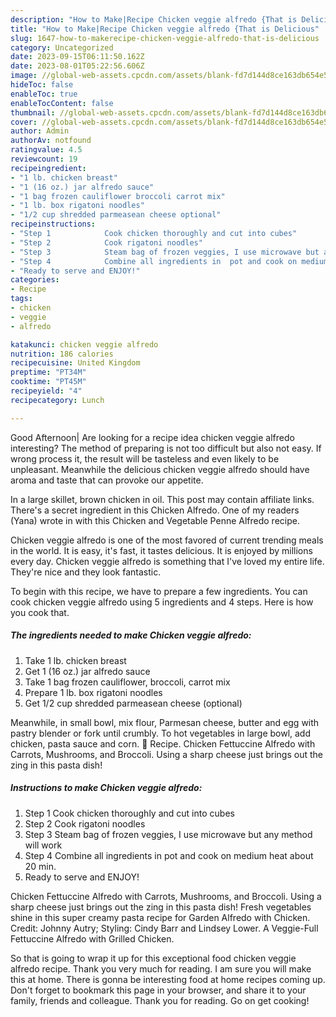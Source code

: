 ```yaml
---
description: "How to Make|Recipe Chicken veggie alfredo {That is Delicious"
title: "How to Make|Recipe Chicken veggie alfredo {That is Delicious"
slug: 1647-how-to-makerecipe-chicken-veggie-alfredo-that-is-delicious
category: Uncategorized
date: 2023-09-15T06:11:50.162Z
date: 2023-08-01T05:22:56.606Z
image: //global-web-assets.cpcdn.com/assets/blank-fd7d144d8ce163db654e5a02c40b08a2775adb7897d16e4062681dc7e1b2800f.png
hideToc: false
enableToc: true
enableTocContent: false
thumbnail: //global-web-assets.cpcdn.com/assets/blank-fd7d144d8ce163db654e5a02c40b08a2775adb7897d16e4062681dc7e1b2800f.png
cover: //global-web-assets.cpcdn.com/assets/blank-fd7d144d8ce163db654e5a02c40b08a2775adb7897d16e4062681dc7e1b2800f.png
author: Admin
authorAv: notfound
ratingvalue: 4.5
reviewcount: 19
recipeingredient:
- "1 lb. chicken breast"
- "1 (16 oz.) jar alfredo sauce"
- "1 bag frozen cauliflower broccoli carrot mix"
- "1 lb. box rigatoni noodles"
- "1/2 cup shredded parmeasean cheese optional"
recipeinstructions:
- "Step 1            Cook chicken thoroughly and cut into cubes"
- "Step 2            Cook rigatoni noodles"
- "Step 3            Steam bag of frozen veggies, I use microwave but any method will work"
- "Step 4            Combine all ingredients in  pot and cook on medium heat about 20 min."
- "Ready to serve and ENJOY!"
categories:
- Recipe
tags:
- chicken
- veggie
- alfredo

katakunci: chicken veggie alfredo 
nutrition: 186 calories
recipecuisine: United Kingdom
preptime: "PT34M"
cooktime: "PT45M"
recipeyield: "4"
recipecategory: Lunch

---
```



Good Afternoon| Are looking for a recipe idea chicken veggie alfredo interesting? The method of preparing is not too difficult but also not easy. If wrong process it, the result will be tasteless and even likely to be unpleasant. Meanwhile the delicious chicken veggie alfredo should have aroma and taste that can provoke our appetite.





In a large skillet, brown chicken in oil. This post may contain affiliate links. There&#39;s a secret ingredient in this Chicken Alfredo. One of my readers (Yana) wrote in with this Chicken and Vegetable Penne Alfredo recipe.

Chicken veggie alfredo is one of the most favored of current trending meals in the world. It is easy, it's fast, it tastes delicious. It is enjoyed by millions every day. Chicken veggie alfredo is something that I've loved my entire life. They're nice and they look fantastic.


To begin with this recipe, we have to prepare a few ingredients. You can cook chicken veggie alfredo using 5 ingredients and 4 steps. Here is how you cook that.

<!--inarticleads1-->

##### The ingredients needed to make Chicken veggie alfredo:

1. Take 1 lb. chicken breast
1. Get 1 (16 oz.) jar alfredo sauce
1. Take 1 bag frozen cauliflower, broccoli, carrot mix
1. Prepare 1 lb. box rigatoni noodles
1. Get 1/2 cup shredded parmeasean cheese (optional)


Meanwhile, in small bowl, mix flour, Parmesan cheese, butter and egg with pastry blender or fork until crumbly. To hot vegetables in large bowl, add chicken, pasta sauce and corn. 📖 Recipe. Chicken Fettuccine Alfredo with Carrots, Mushrooms, and Broccoli. Using a sharp cheese just brings out the zing in this pasta dish! 

<!--inarticleads2-->

##### Instructions to make Chicken veggie alfredo:

1. Step 1            Cook chicken thoroughly and cut into cubes
1. Step 2            Cook rigatoni noodles
1. Step 3            Steam bag of frozen veggies, I use microwave but any method will work
1. Step 4            Combine all ingredients in  pot and cook on medium heat about 20 min.
1. Ready to serve and ENJOY!

Chicken Fettuccine Alfredo with Carrots, Mushrooms, and Broccoli. Using a sharp cheese just brings out the zing in this pasta dish! Fresh vegetables shine in this super creamy pasta recipe for Garden Alfredo with Chicken. Credit: Johnny Autry; Styling: Cindy Barr and Lindsey Lower. A Veggie-Full Fettuccine Alfredo with Grilled Chicken. 

So that is going to wrap it up for this exceptional food chicken veggie alfredo recipe. Thank you very much for reading. I am sure you will make this at home. There is gonna be interesting food at home recipes coming up. Don't forget to bookmark this page in your browser, and share it to your family, friends and colleague. Thank you for reading. Go on get cooking!
